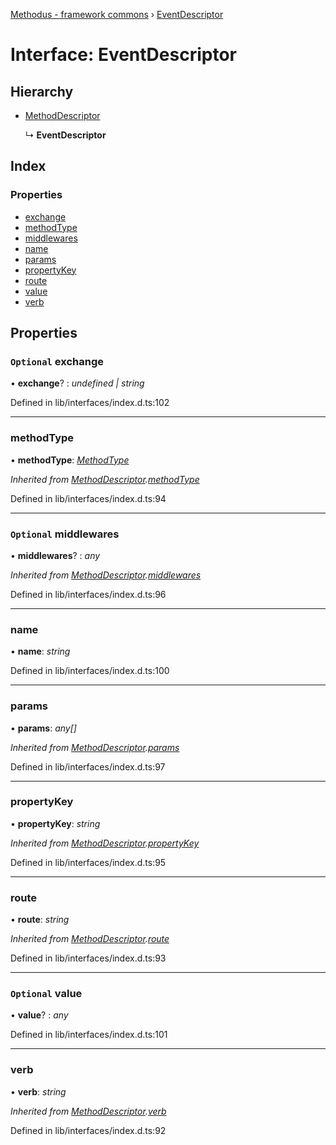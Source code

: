 [Methodus - framework commons](../globals.md) › [EventDescriptor](modules/framework/common/eventdescriptor.md)

# Interface: EventDescriptor

## Hierarchy

* [MethodDescriptor](modules/framework/common/methoddescriptor.md)

  ↳ **EventDescriptor**

## Index

### Properties

* [exchange](modules/framework/common/eventdescriptor.md#optional-exchange)
* [methodType](modules/framework/common/eventdescriptor.md#methodtype)
* [middlewares](modules/framework/common/eventdescriptor.md#optional-middlewares)
* [name](modules/framework/common/eventdescriptor.md#name)
* [params](modules/framework/common/eventdescriptor.md#params)
* [propertyKey](modules/framework/common/eventdescriptor.md#propertykey)
* [route](modules/framework/common/eventdescriptor.md#route)
* [value](modules/framework/common/eventdescriptor.md#optional-value)
* [verb](modules/framework/common/eventdescriptor.md#verb)

## Properties

### `Optional` exchange

• **exchange**? : *undefined | string*

Defined in lib/interfaces/index.d.ts:102

___

###  methodType

• **methodType**: *[MethodType](../enums/methodtype.md)*

*Inherited from [MethodDescriptor](modules/framework/common/methoddescriptor.md).[methodType](methoddescriptor.md#methodtype)*

Defined in lib/interfaces/index.d.ts:94

___

### `Optional` middlewares

• **middlewares**? : *any*

*Inherited from [MethodDescriptor](modules/framework/common/methoddescriptor.md).[middlewares](methoddescriptor.md#optional-middlewares)*

Defined in lib/interfaces/index.d.ts:96

___

###  name

• **name**: *string*

Defined in lib/interfaces/index.d.ts:100

___

###  params

• **params**: *any[]*

*Inherited from [MethodDescriptor](modules/framework/common/methoddescriptor.md).[params](methoddescriptor.md#params)*

Defined in lib/interfaces/index.d.ts:97

___

###  propertyKey

• **propertyKey**: *string*

*Inherited from [MethodDescriptor](modules/framework/common/methoddescriptor.md).[propertyKey](methoddescriptor.md#propertykey)*

Defined in lib/interfaces/index.d.ts:95

___

###  route

• **route**: *string*

*Inherited from [MethodDescriptor](modules/framework/common/methoddescriptor.md).[route](methoddescriptor.md#route)*

Defined in lib/interfaces/index.d.ts:93

___

### `Optional` value

• **value**? : *any*

Defined in lib/interfaces/index.d.ts:101

___

###  verb

• **verb**: *string*

*Inherited from [MethodDescriptor](modules/framework/common/methoddescriptor.md).[verb](methoddescriptor.md#verb)*

Defined in lib/interfaces/index.d.ts:92
